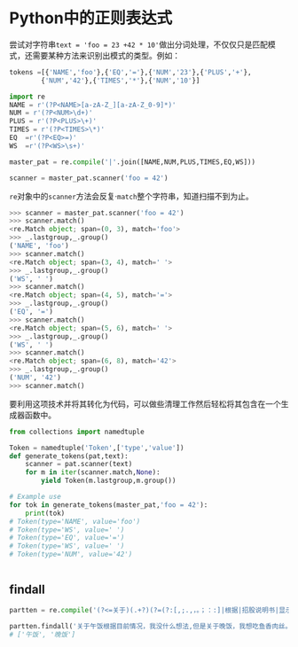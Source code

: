# Python中的正则表达式

尝试对字符串`text = 'foo = 23 +42 * 10'`做出分词处理，不仅仅只是匹配模式，还需要某种方法来识别出模式的类型。例如：

````python
tokens =[{'NAME','foo'},{'EQ','='},{'NUM','23'},{'PLUS','+'},
        {'NUM','42'},{'TIMES','*'},{'NUM','10'}]
````



```python
import re
NAME = r'(?P<NAME>[a-zA-Z_][a-zA-Z_0-9]*)'
NUM = r'(?P<NUM>\d+)'
PLUS = r'(?P<PLUS>\+)'
TIMES = r'(?P<TIMES>\*)'
EQ	=r'(?P<EQ>=)'
WS	=r'(?P<WS>\s+)'

master_pat = re.compile('|'.join([NAME,NUM,PLUS,TIMES,EQ,WS]))

scanner = master_pat.scanner('foo = 42')

```

`re`对象中的`scanner`方法会反复·`match`整个字符串，知道扫描不到为止。

```python
>>> scanner = master_pat.scanner('foo = 42')
>>> scanner.match()
<re.Match object; span=(0, 3), match='foo'>
>>> _.lastgroup,_.group()
('NAME', 'foo')
>>> scanner.match()
<re.Match object; span=(3, 4), match=' '>
>>> _.lastgroup,_.group()
('WS', ' ')
>>> scanner.match()
<re.Match object; span=(4, 5), match='='>
>>> _.lastgroup,_.group()
('EQ', '=')
>>> scanner.match()
<re.Match object; span=(5, 6), match=' '>
>>> _.lastgroup,_.group()
('WS', ' ')
>>> scanner.match()
<re.Match object; span=(6, 8), match='42'>
>>> _.lastgroup,_.group()
('NUM', '42')
>>> scanner.match()
```

要利用这项技术并将其转化为代码，可以做些清理工作然后轻松将其包含在一个生成器函数中。

```python
from collections import namedtuple

Token = namedtuple('Token',['type','value'])
def generate_tokens(pat,text):
    scanner = pat.scanner(text)
    for m in iter(scanner.match,None):
        yield Token(m.lastgroup,m.group())

# Example use
for tok in generate_tokens(master_pat,'foo = 42'):
    print(tok)
# Token(type='NAME', value='foo')
# Token(type='WS', value=' ')
# Token(type='EQ', value='=')
# Token(type='WS', value=' ')
# Token(type='NUM', value='42')
```

```python

```



## findall





```python
partten = re.compile('(?<=关于)(.+?)(?=(?:[,;.,，。；：:]|根据|招股说明书|显示|请发行人|申报文件|审核问询回复|\d))')# lookahead

partten.findall('关于午饭根据目前情况，我没什么想法,但是关于晚饭，我想吃鱼香肉丝。')
# ['午饭', '晚饭']
```

